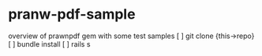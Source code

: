 # pranw-pdf-sample

  overview of prawnpdf gem with some test samples
  [ ] git clone {this->repo}
  [ ] bundle install
  [ ] rails s
